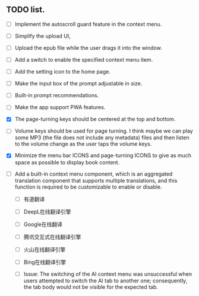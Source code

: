## TODO list.

- [ ] Implement the autoscroll guard feature in the context menu.
- [ ] Simplify the upload UI,
- [ ] Upload the epub file while the user drags it into the window.
- [ ] Add a switch to enable the specified context menu item.
- [ ] Add the setting icon to the home page.
- [ ] Make the input box of the prompt adjustable in size.
- [ ] Built-in prompt recommendations.
- [ ] Make the app support PWA features.
- [x] The page-turning keys should be centered at the top and bottom.
- [ ] Volume keys should be used for page turning. I think maybe we can play some MP3 (the file does not include any metadata) files and then listen to the volume change as the user taps the volume keys.

- [x] Minimize the menu bar ICONS and page-turning ICONS to give as much space as possible to display book content.
- [ ] Add a built-in context menu component, which is an aggregated translation component that supports multiple translations, and this function is required to be customizable to enable or disable.

  - [ ] 有道翻译
  - [ ] DeepL在线翻译引擎
  - [ ] Google在线翻译
  - [ ] 腾讯交互式在线翻译引擎
  - [ ] 火山在线翻译引擎
  - [ ] Bing在线翻译引擎

  - [ ] Issue: The switching of the AI context menu was unsuccessful when users attempted to switch the AI tab to another one; consequently, the tab body would not be visible for the expected tab.
